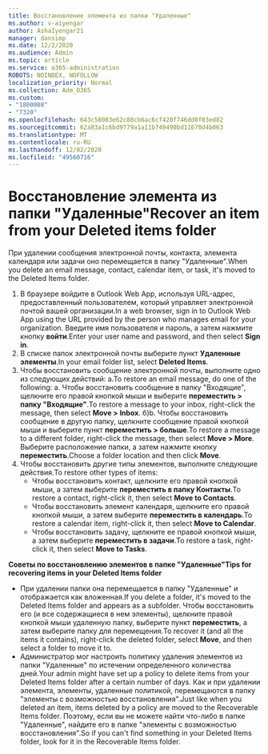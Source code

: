 ```yaml
---
title: Восстановление элемента из папки "Удаленные"
ms.author: v-aiyengar
author: AshaIyengar21
manager: dansimp
ms.date: 12/2/2020
ms.audience: Admin
ms.topic: article
ms.service: o365-administration
ROBOTS: NOINDEX, NOFOLLOW
localization_priority: Normal
ms.collection: Adm_O365
ms.custom:
- "1800008"
- "7320"
ms.openlocfilehash: 643c58003e62c88cb6ac6cf420f746dd8f03ed82
ms.sourcegitcommit: 62a83a1c6bd9779a1a11b749490bd11670d4b063
ms.translationtype: MT
ms.contentlocale: ru-RU
ms.lasthandoff: 12/02/2020
ms.locfileid: "49560716"
---
```

# <a name="recover-an-item-from-your-deleted-items-folder"></a><span data-ttu-id="63311-102">Восстановление элемента из папки "Удаленные"</span><span class="sxs-lookup"><span data-stu-id="63311-102">Recover an item from your Deleted items folder</span></span>

<span data-ttu-id="63311-103">При удалении сообщения электронной почты, контакта, элемента календаря или задачи оно перемещается в папку "Удаленные".</span><span class="sxs-lookup"><span data-stu-id="63311-103">When you delete an email message, contact, calendar item, or task, it's moved to the Deleted Items folder.</span></span>

1. <span data-ttu-id="63311-104">В браузере войдите в Outlook Web App, используя URL-адрес, предоставленный пользователем, который управляет электронной почтой вашей организации.</span><span class="sxs-lookup"><span data-stu-id="63311-104">In a web browser, sign in to Outlook Web App using the URL provided by the person who manages email for your organization.</span></span> <span data-ttu-id="63311-105">Введите имя пользователя и пароль, а затем нажмите кнопку **войти**.</span><span class="sxs-lookup"><span data-stu-id="63311-105">Enter your user name and password, and then select **Sign in**.</span></span>
1. <span data-ttu-id="63311-106">В списке папок электронной почты выберите пункт **Удаленные элементы**.</span><span class="sxs-lookup"><span data-stu-id="63311-106">In your email folder list, select **Deleted Items**.</span></span>
1. <span data-ttu-id="63311-107">Чтобы восстановить сообщение электронной почты, выполните одно из следующих действий: a.</span><span class="sxs-lookup"><span data-stu-id="63311-107">To restore an email message, do one of the following: a.</span></span> <span data-ttu-id="63311-108">Чтобы восстановить сообщение в папку "Входящие", щелкните его правой кнопкой мыши и выберите **переместить > папку "Входящие"**.</span><span class="sxs-lookup"><span data-stu-id="63311-108">To restore a message to your inbox, right-click the message, then select **Move > Inbox**.</span></span>
    <span data-ttu-id="63311-109">б)</span><span class="sxs-lookup"><span data-stu-id="63311-109">b.</span></span> <span data-ttu-id="63311-110">Чтобы восстановить сообщение в другую папку, щелкните сообщение правой кнопкой мыши и выберите пункт **переместить > больше**.</span><span class="sxs-lookup"><span data-stu-id="63311-110">To restore a message to a different folder, right-click the message, then select **Move > More**.</span></span> <span data-ttu-id="63311-111">Выберите расположение папки, а затем нажмите кнопку **переместить**.</span><span class="sxs-lookup"><span data-stu-id="63311-111">Choose a folder location and then click **Move**.</span></span>
4. <span data-ttu-id="63311-112">Чтобы восстановить другие типы элементов, выполните следующие действия.</span><span class="sxs-lookup"><span data-stu-id="63311-112">To restore other types of items:</span></span>
    - <span data-ttu-id="63311-113">Чтобы восстановить контакт, щелкните его правой кнопкой мыши, а затем выберите **переместить в папку Контакты**.</span><span class="sxs-lookup"><span data-stu-id="63311-113">To restore a contact, right-click it, then select **Move to Contacts**.</span></span>
    - <span data-ttu-id="63311-114">Чтобы восстановить элемент календаря, щелкните его правой кнопкой мыши, а затем выберите **переместить в календарь**.</span><span class="sxs-lookup"><span data-stu-id="63311-114">To restore a calendar item, right-click it, then select **Move to Calendar**.</span></span>
    - <span data-ttu-id="63311-115">Чтобы восстановить задачу, щелкните ее правой кнопкой мыши, а затем выберите **переместить в задачи**.</span><span class="sxs-lookup"><span data-stu-id="63311-115">To restore a task, right-click it, then select **Move to Tasks**.</span></span>

<span data-ttu-id="63311-116">**Советы по восстановлению элементов в папке "Удаленные"**</span><span class="sxs-lookup"><span data-stu-id="63311-116">**Tips for recovering items in your Deleted Items folder**</span></span>

- <span data-ttu-id="63311-117">При удалении папки она перемещается в папку "Удаленные" и отображается как вложенная.</span><span class="sxs-lookup"><span data-stu-id="63311-117">If you delete a folder, it's moved to the Deleted Items folder and appears as a subfolder.</span></span> <span data-ttu-id="63311-118">Чтобы восстановить его (и все содержащиеся в нем элементы), щелкните правой кнопкой мыши удаленную папку, выберите пункт **переместить**, а затем выберите папку для перемещения.</span><span class="sxs-lookup"><span data-stu-id="63311-118">To recover it (and all the items it contains), right-click the deleted folder, select **Move**, and then select a folder to move it to.</span></span>
- <span data-ttu-id="63311-119">Администратор мог настроить политику удаления элементов из папки "Удаленные" по истечении определенного количества дней.</span><span class="sxs-lookup"><span data-stu-id="63311-119">Your admin might have set up a policy to delete items from your Deleted Items folder after a certain number of days.</span></span> <span data-ttu-id="63311-120">Как и при удалении элемента, элементы, удаленные политикой, перемещаются в папку "элементы с возможностью восстановления".</span><span class="sxs-lookup"><span data-stu-id="63311-120">Just like when you deleted an item, items deleted by a policy are moved to the Recoverable Items folder.</span></span> <span data-ttu-id="63311-121">Поэтому, если вы не можете найти что-либо в папке "Удаленные", найдите его в папке "элементы с возможностью восстановления".</span><span class="sxs-lookup"><span data-stu-id="63311-121">So if you can't find something in your Deleted Items folder, look for it in the Recoverable Items folder.</span></span>
